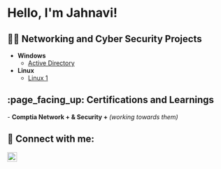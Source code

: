 <h1>Hello, I'm Jahnavi! </h1>
<h2>👨‍💻 Networking and Cyber Security Projects</h2>

- <b> Windows</b>
  - [Active Directory](https://github.com/jahnaviprasannaj/laburl1)
- <b> Linux </b>
  - [Linux 1](https://github.com/joshmadakor1/4chan-Image-Analysis-Middleware-C964)

<h2>:page_facing_up: Certifications and Learnings</h2>
- <b> Comptia Network + & Security + </b> <i> (working towards them) </i>


<h2> 🤳 Connect with me:</h2>

[<img align="left" alt="JoshMadakor | LinkedIn" width="22px" src="https://cdn.jsdelivr.net/npm/simple-icons@v3/icons/linkedin.svg" />][linkedin]

[linkedin]: https://www.linkedin.com/in/jahnavi-prasanna-jillellamudi/

